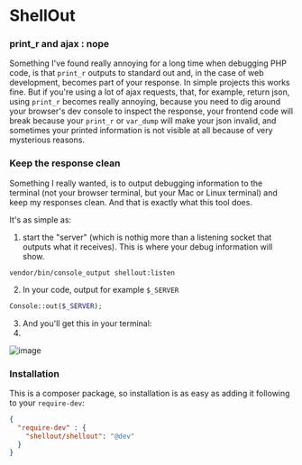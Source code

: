 ShellOut
==============

### print_r and ajax : nope

Something I've found really annoying for a long time when debugging PHP code, is that `print_r` outputs to standard out and, in the case of web development, becomes part of your response. In simple projects this works fine. But if you're using a lot of ajax requests, that, for example, return json, using `print_r` becomes really annoying, because you need to dig around your browser's dev console to inspect the response, your frontend code will break because your `print_r` or `var_dump` will make your json invalid, and sometimes your printed information is not visible at all because of very mysterious reasons.


### Keep the response clean

Something I really wanted, is to output debugging information to the terminal (not your browser terminal, but your Mac or Linux terminal) and keep my responses clean. And that is exactly what this tool does.

It's as simple as:

1. start the "server" (which is nothig more than a listening socket that outputs what it receives). This is where your debug information will show.
```
vendor/bin/console_output shellout:listen
```

2. In your code, output for example `$_SERVER`
```php
Console::out($_SERVER);
```

3. And you'll get this in your terminal:
4. 
![image](https://f.cloud.github.com/assets/327048/1389762/caa82fbc-3bdf-11e3-95dc-10d63a3fe440.png)


### Installation

This is a composer package, so installation is as easy as adding it following to your `require-dev`:
```json
{
  "require-dev" : {
    "shellout/shellout": "@dev"
  }
}
```
